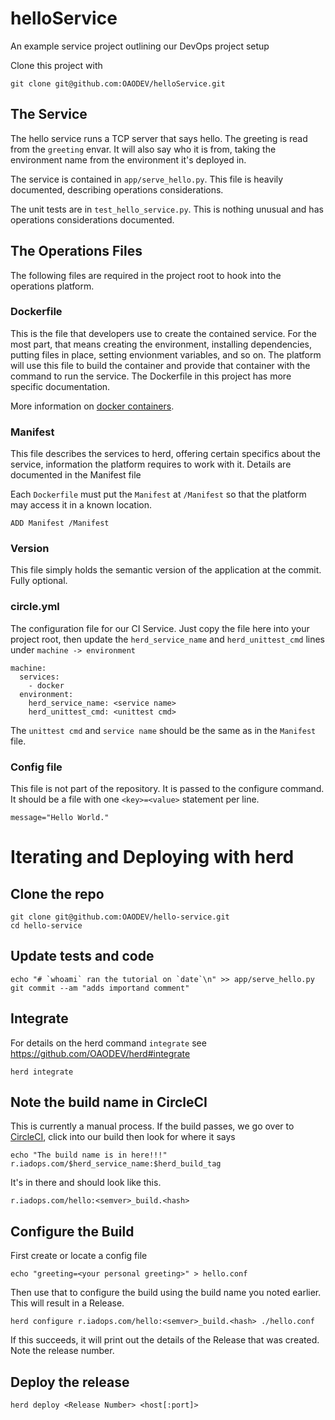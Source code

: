 helloService
============

An example service project outlining our DevOps project setup

Clone this project with

    git clone git@github.com:OAODEV/helloService.git


The Service
-----------

The hello service runs a TCP server that says hello. The greeting is read from
the `greeting` envar. It will also say who it is from, taking the
environment name from the environment it's deployed in.

The service is contained in `app/serve_hello.py`. This file is heavily
documented, describing operations considerations.

The unit tests are in `test_hello_service.py`. This is nothing unusual
and has operations considerations documented.

The Operations Files
--------------------

The following files are required in the project root to hook into the
operations platform.

### Dockerfile

This is the file that developers use to create the contained service.
For the most part, that means creating the environment, installing
dependencies, putting files in place, setting envionment variables, and
so on. The platform will use this file to build the container and
provide that container with the command to run the service. The
Dockerfile in this project has more specific documentation.

More information on [docker containers](http://docs.docker.com/).

### Manifest

This file describes the services to herd, offering certain specifics
about the service, information the platform requires to work with it.
Details are documented in the Manifest file

Each `Dockerfile` must put the `Manifest` at `/Manifest` so that the
platform may access it in a known location.

    ADD Manifest /Manifest

### Version

This file simply holds the semantic version of the application at the commit. Fully optional.

### circle.yml

The configuration file for our CI Service. Just copy the file here into your
project root, then update the `herd_service_name` and `herd_unittest_cmd` lines
under `machine -> environment`

    machine:
      services:
        - docker
      environment:
        herd_service_name: <service name>
        herd_unittest_cmd: <unittest cmd>

The `unittest cmd` and `service name` should be the same as in the `Manifest`
file.

### Config file

This file is not part of the repository. It is passed to the configure command.
It should be a file with one `<key>=<value>` statement per line.

    message="Hello World."

# Iterating and Deploying with herd

## Clone the repo

    git clone git@github.com:OAODEV/hello-service.git
    cd hello-service

## Update tests and code

    echo "# `whoami` ran the tutorial on `date`\n" >> app/serve_hello.py
    git commit --am "adds importand comment"

## Integrate

For details on the herd command `integrate` see https://github.com/OAODEV/herd#integrate

    herd integrate

## Note the build name in CircleCI

This is currently a manual process. If the build passes, we go over to
[CircleCI](https://circleci.com/gh/OAODEV/hello-service), click into our build
then look for where it says

    echo "The build name is in here!!!" r.iadops.com/$herd_service_name:$herd_build_tag
    
It's in there and should look like this.

    r.iadops.com/hello:<semver>_build.<hash>

## Configure the Build

First create or locate a config file

    echo "greeting=<your personal greeting>" > hello.conf

Then use that to configure the build using the build name you noted earlier.
This will result in a Release.

    herd configure r.iadops.com/hello:<semver>_build.<hash> ./hello.conf

If this succeeds, it will print out the details of the Release that was created.
Note the release number.

## Deploy the release

    herd deploy <Release Number> <host[:port]>
